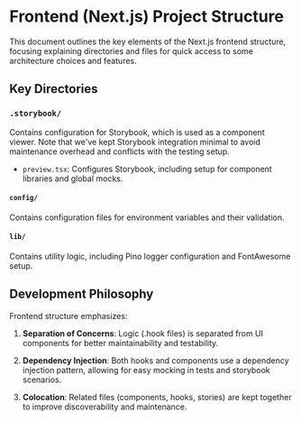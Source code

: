 # Frontend (Next.js) Project Structure

This document outlines the key elements of the Next.js frontend structure, focusing explaining directories and files for quick access to some architecture choices and features.

## Key Directories

### `.storybook/`
Contains configuration for Storybook, which is used as a component viewer. Note that we've kept Storybook integration minimal to avoid maintenance overhead and conflicts with the testing setup.

- `preview.tsx`: Configures Storybook, including setup for component libraries and global mocks.

#### `config/`
Contains configuration files for environment variables and their validation.

#### `lib/`
Contains utility logic, including Pino logger configuration and FontAwesome setup.

## Development Philosophy

Frontend structure emphasizes:

1. **Separation of Concerns**: Logic (.hook files) is separated from UI components for better maintainability and testability.

2. **Dependency Injection**: Both hooks and components use a dependency injection pattern, allowing for easy mocking in tests and storybook scenarios.

3. **Colocation**: Related files (components, hooks, stories) are kept together to improve discoverability and maintenance.